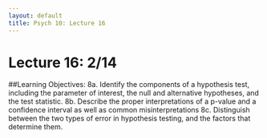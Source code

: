 ```yaml
---
layout: default
title: Psych 10: Lecture 16
---
```

# Lecture 16: 2/14

##Learning Objectives:
8a. Identify the components of a hypothesis test, including the parameter of interest, the null and alternative hypotheses, and the test statistic.
8b. Describe the proper interpretations of a p-value and a confidence interval as well as common misinterpretations
8c. Distinguish between the two types of error in hypothesis testing, and the factors that determine them.

